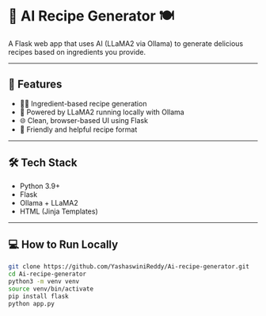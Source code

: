 # 🧠 AI Recipe Generator 🍽️

A Flask web app that uses AI (LLaMA2 via Ollama) to generate delicious recipes based on ingredients you provide.

---

## 🚀 Features

- 🧑‍🍳 Ingredient-based recipe generation
- 🤖 Powered by LLaMA2 running locally with Ollama
- 🌐 Clean, browser-based UI using Flask
- 💬 Friendly and helpful recipe format

---

## 🛠️ Tech Stack

- Python 3.9+
- Flask
- Ollama + LLaMA2
- HTML (Jinja Templates)

---

## 💻 How to Run Locally

```bash
git clone https://github.com/YashaswiniReddy/Ai-recipe-generator.git
cd Ai-recipe-generator
python3 -m venv venv
source venv/bin/activate
pip install flask
python app.py
